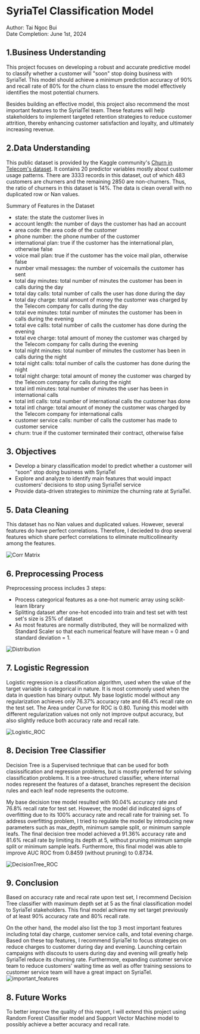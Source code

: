 # SyriaTel Classification Model

Author: Tai Ngoc Bui <br>
Date Completion: June 1st, 2024

## 1.Business Understanding
This project focuses on developing a robust and accurate predictive model to classify whether a customer will "soon" stop doing business with SyriaTel. This model should achieve a minimum prediction accuracy of 90% and recall rate of 80% for the churn class to ensure the model effectively identifies the most potential churners.

Besides building an effective model, this project also recommend the most important features to the SyrialTel team. These features will help stakeholders to implement targeted retention strategies to reduce customer attrition, thereby enhancing customer satisfaction and loyalty, and ultimately increasing revenue.


## 2.Data Understanding
This public dataset is provided by the Kaggle community's [Churn in Telecom's dataset](https://www.kaggle.com/datasets/becksddf/churn-in-telecoms-dataset). It contains 20 predictor variables mostly about customer usage patterns. There are 3333 records in this dataset, out of which 483 customers are churners and the remaining 2850 are non-churners. Thus, the ratio of churners in this dataset is 14%. The data is clean overall with no duplicated row or Nan values.

Summary of Features in the Dataset

* state: the state the customer lives in
* account length: the number of days the customer has had an account
* area code: the area code of the customer
* phone number: the phone number of the customer
* international plan: true if the customer has the international plan, otherwise false
* voice mail plan: true if the customer has the voice mail plan, otherwise false
* number vmail messages: the number of voicemails the customer has sent
* total day minutes: total number of minutes the customer has been in calls during the day
* total day calls: total number of calls the user has done during the day
* total day charge: total amount of money the customer was charged by the Telecom company for calls during the day
* total eve minutes: total number of minutes the customer has been in calls during the evening
* total eve calls: total number of calls the customer has done during the evening
* total eve charge: total amount of money the customer was charged by the Telecom company for calls during the evening
* total night minutes: total number of minutes the customer has been in calls during the night
* total night calls: total number of calls the customer has done during the night
* total night charge: total amount of money the customer was charged by the Telecom company for calls during the night
* total intl minutes: total number of minutes the user has been in international calls
* total intl calls: total number of international calls the customer has done
* total intl charge: total amount of money the customer was charged by the Telecom company for international calls
* customer service calls: number of calls the customer has made to customer service
* churn: true if the customer terminated their contract, otherwise false

## 3. Objectives
* Develop a binary classification model to predict whether a customer will "soon" stop doing business with SyriaTel
* Explore and analyze to identify main features that would impact customers' decisions to stop using SyriaTel service
* Provide data-driven strategies to minimize the churning rate at SyriaTel.

## 5. Data Cleaning
This dataset has no Nan values and duplicated values. However, several features do have perfect correlations. Therefore, I decieded to drop several features which share perfect correlations to eliminate multicollinearity among the features.

![Corr Matrix](https://github.com/taingocbui/phase3_project/blob/main/photos/corr_matrix.png)

## 6. Preprocessing Process
Preprocessing process includes 3 steps:
* Process categorical features as a one-hot numeric array using scikit-learn library
* Splitting dataset after one-hot encoded into train and test set with test set's size is 25% of dataset
* As most features are normally distributed, they will be normalized with Standard Scaler so that each numerical feature will have mean = 0 and standard deviation = 1.

![Distribution](https://github.com/taingocbui/phase3_project/blob/main/photos/Distribution.png)

## 7. Logistic Regression
Logistic regression is a classification algorithm, used when the value of the target variable is categorical in nature. It is most commonly used when the data in question has binary output. My base logistic model without any regularization achieves only 76.37% accuracy rate and 66.4% recall rate on the test set. The Area under Curve for ROC is 0.80. Tuning this model with different regularization values not only not improve output accuracy, but also slightly reduce both accuracy rate and recall rate.

![Logistic_ROC](https://github.com/taingocbui/phase3_project/blob/main/photos/Logistic_ROC.png)

## 8. Decision Tree Classifier
Decision Tree is a Supervised technique that can be used for both clasissification and regression problems, but is mostly preferred for solving classification problems. It is a tree-structured classifier, where internal nodes represent the features of a dataset, branches represent the decision rules and each leaf node represents the outcome.

My base decision tree model resulted with 90.04% accuracy rate and 76.8% recall rate for test set. However, the model did indicated signs of overfitting due to its 100% accuracy rate and recall rate for training set. To address overfitting problem, I tried to regulate the model by introducing new parameters such as max_depth, minimum sample split, or minimum sample leafs. The final decision tree model achieved a 91.36% accuracy rate and 81.6% recall rate by limiting its depth at 5, without pruning minimum sample split or minimum sample leafs. Furthermore, this final model was able to improve AUC ROC from 0.8459 (without pruning) to 0.8734.

![DecisionTree_ROC](https://github.com/taingocbui/phase3_project/blob/main/photos/DecisionTree_ROC.png)

## 9. Conclusion
Based on accuracy rate and recal rate upon test set, I recommend Decision Tree classifier with maximum depth set at 5 as the final classification model to SyriaTel stakeholders. This final model achieve my set target previously of at least 90% accuracy rate and 80% recall rate.

On the other hand, the model also list the top 3 most important features including total day charge, customer service calls, and total evening charge. Based on these top features, I recommend SyriaTel to focus strategies on reduce charges to customer during day and evening. Launching certain campaigns with discouts to users during day and evening will greatly help SyriaTel reduce its churning rate. Furthermore, expanding customer service team to reduce customers' waiting time as well as offer training sessions to customer service team will have a great impact on SyriaTel.
![important_features](https://github.com/taingocbui/phase3_project/blob/main/photos/important_features.png)


## 8. Future Works
To better improve the quality of this report, I will extend this project using Random Forest Classifier model and Support Vector Machine model to possibly achieve a better accuracy and recall rate.

